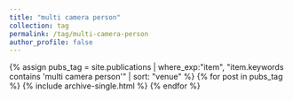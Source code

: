 ```yaml
---
title: "multi camera person"
collection: tag
permalink: /tag/multi-camera-person
author_profile: false
---
```

{% assign pubs_tag = site.publications | where_exp:"item", "item.keywords contains 'multi camera person'" | sort: "venue" %}
{% for post in pubs_tag %}
  {% include archive-single.html %}
{% endfor %}
